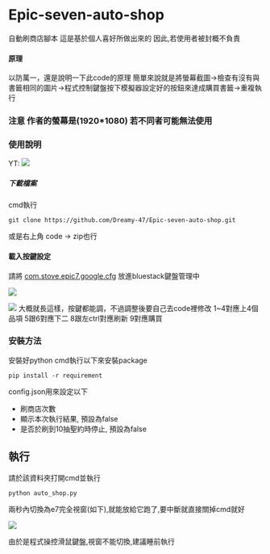 # Epic-seven-auto-shop
自動刷商店腳本
這是基於個人喜好所做出來的
因此,若使用者被封概不負責
#### 原理
以防萬一，還是說明一下此code的原理
簡單來說就是將螢幕截圖->檢查有沒有與書籤相同的圖片->程式控制鍵盤按下模擬器設定好的按鈕來達成購買書籤->重複執行
### **注意 作者的螢幕是(1920*1080) 若不同者可能無法使用**

### 使用說明
YT:
[![](https://img.youtube.com/vi/QDD3y8ososc/0.jpg)](https://youtu.be/QDD3y8ososc)
##### 下載檔案
cmd執行
```
git clone https://github.com/Dreamy-47/Epic-seven-auto-shop.git
```
或是右上角 code -> zip也行

#### 載入按鍵設定

請將 [com.stove.epic7.google.cfg](https://github.com/Dreamy-47/Epic-seven-auto-shop/blob/main/com.stove.epic7.google.cfg) 放進bluestack鍵盤管理中

![](https://i.imgur.com/7MjiuH5.png)

![](https://i.imgur.com/jnPnxtb.jpg)
大概就長這樣，按鍵都能調，不過調整後要自己去code裡修改
1~4對應上4個品項 5跟6對應下二
8跟左ctrl對應刷新
9對應購買

### 安裝方法
安裝好python
cmd執行以下來安裝package
```
pip install -r requirement
```
config.json用來設定以下
* 刷商店次數
* 顯示本次執行結果, 預設為false
* 是否於刷到10抽聖約時停止, 預設為false
## 執行
請於該資料夾打開cmd並執行

```
python auto_shop.py
```
兩秒內切換為e7完全視窗(如下),就能放給它跑了,要中斷就直接關掉cmd就好

![](https://i.imgur.com/wYteMSY.jpg)

由於是程式操控滑鼠鍵盤,視窗不能切換,建議睡前執行
